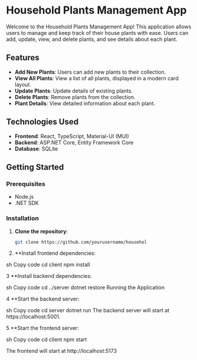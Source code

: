 # Household Plants Management App

Welcome to the Household Plants Management App! This application allows users to manage and keep track of their house plants with ease. Users can add, update, view, and delete plants, and see details about each plant.

## Features

- **Add New Plants**: Users can add new plants to their collection.
- **View All Plants**: View a list of all plants, displayed in a modern card layout.
- **Update Plants**: Update details of existing plants.
- **Delete Plants**: Remove plants from the collection.
- **Plant Details**: View detailed information about each plant.

## Technologies Used

- **Frontend**: React, TypeScript, Material-UI (MUI)
- **Backend**: ASP.NET Core, Entity Framework Core
- **Database**: SQLite

## Getting Started

### Prerequisites

- Node.js
- .NET SDK

### Installation

1. **Clone the repository**:

   ```sh
   git clone https://github.com/yourusername/househol

2. **Install frontend dependencies:

sh
Copy code
cd client
npm install


3 **Install backend dependencies:

sh
Copy code
cd ../server
dotnet restore
Running the Application


4 **Start the backend server:

sh
Copy code
cd server
dotnet run
The backend server will start at https://localhost:5001.

5 **Start the frontend server:

sh
Copy code
cd client
npm start

The frontend will start at http://localhost:5173